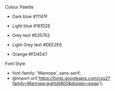 Colour Palette

- Dark blue #11141F
- Light blue #161D2E

- Grey text #535762
- Light Grey text #DEE2E6

- Orange #FD4547


Font Style

- font-family: 'Manrope', sans-serif;
- @import url('https://fonts.googleapis.com/css2?family=Manrope:wght@800&display=swap');
